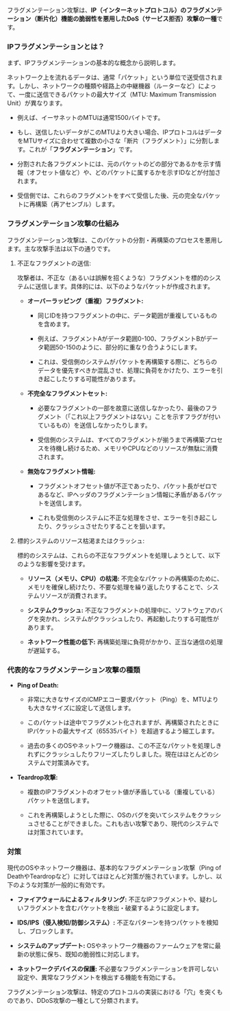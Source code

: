 フラグメンテーション攻撃は、**IP（インターネットプロトコル）のフラグメンテーション（断片化）機能の脆弱性を悪用したDoS（サービス拒否）攻撃の一種**です。

### IPフラグメンテーションとは？

まず、IPフラグメンテーションの基本的な概念から説明します。

ネットワーク上を流れるデータは、通常「パケット」という単位で送受信されます。しかし、ネットワークの種類や経路上の中継機器（ルーターなど）によって、一度に送信できるパケットの最大サイズ（MTU: Maximum Transmission Unit）が異なります。

- 例えば、イーサネットのMTUは通常1500バイトです。
    
- もし、送信したいデータがこのMTUより大きい場合、IPプロトコルはデータをMTUサイズに合わせて複数の小さな「断片（フラグメント）」に分割します。これが「**フラグメンテーション**」です。
    
- 分割された各フラグメントには、元のパケットのどの部分であるかを示す情報（オフセット値など）や、どのパケットに属するかを示すIDなどが付加されます。
    
- 受信側では、これらのフラグメントをすべて受信した後、元の完全なパケットに再構築（再アセンブル）します。
    

### フラグメンテーション攻撃の仕組み

フラグメンテーション攻撃は、このパケットの分割・再構築のプロセスを悪用します。主な攻撃手法は以下の通りです。

1. 不正なフラグメントの送信:
    
    攻撃者は、不正な（あるいは誤解を招くような）フラグメントを標的のシステムに送信します。具体的には、以下のようなパケットが作成されます。
    
    - **オーバーラッピング（重複）フラグメント:**
        
        - 同じIDを持つフラグメントの中に、データ範囲が重複しているものを含めます。
            
        - 例えば、フラグメントAがデータ範囲0-100、フラグメントBがデータ範囲50-150のように、部分的に重なり合うようにします。
            
        - これは、受信側のシステムがパケットを再構築する際に、どちらのデータを優先すべきか混乱させ、処理に負荷をかけたり、エラーを引き起こしたりする可能性があります。
            
    - **不完全なフラグメントセット:**
        
        - 必要なフラグメントの一部を故意に送信しなかったり、最後のフラグメント（「これ以上フラグメントはない」ことを示すフラグが付いているもの）を送信しなかったりします。
            
        - 受信側のシステムは、すべてのフラグメントが揃うまで再構築プロセスを待機し続けるため、メモリやCPUなどのリソースが無駄に消費されます。
            
    - **無効なフラグメント情報:**
        
        - フラグメントオフセット値が不正であったり、パケット長がゼロであるなど、IPヘッダのフラグメンテーション情報に矛盾があるパケットを送信します。
            
        - これも受信側のシステムに不正な処理をさせ、エラーを引き起こしたり、クラッシュさせたりすることを狙います。
            
2. 標的システムのリソース枯渇またはクラッシュ:
    
    標的のシステムは、これらの不正なフラグメントを処理しようとして、以下のような影響を受けます。
    
    - **リソース（メモリ、CPU）の枯渇:** 不完全なパケットの再構築のために、メモリを確保し続けたり、不要な処理を繰り返したりすることで、システムリソースが消費されます。
        
    - **システムクラッシュ:** 不正なフラグメントの処理中に、ソフトウェアのバグを突かれ、システムがクラッシュしたり、再起動したりする可能性があります。
        
    - **ネットワーク性能の低下:** 再構築処理に負荷がかかり、正当な通信の処理が遅延する。
        

### 代表的なフラグメンテーション攻撃の種類

- **Ping of Death:**
    
    - 非常に大きなサイズのICMPエコー要求パケット（Ping）を、MTUよりも大きなサイズに設定して送信します。
        
    - このパケットは途中でフラグメント化されますが、再構築されたときにIPパケットの最大サイズ（65535バイト）を超過するよう細工します。
        
    - 過去の多くのOSやネットワーク機器は、この不正なパケットを処理しきれずにクラッシュしたりフリーズしたりしました。現在はほとんどのシステムで対策済みです。
        
- **Teardrop攻撃:**
    
    - 複数のIPフラグメントのオフセット値が矛盾している（重複している）パケットを送信します。
        
    - これを再構築しようとした際に、OSのバグを突いてシステムをクラッシュさせることができました。これも古い攻撃であり、現代のシステムでは対策されています。
        

### 対策

現代のOSやネットワーク機器は、基本的なフラグメンテーション攻撃（Ping of DeathやTeardropなど）に対してはほとんど対策が施されています。しかし、以下のような対策が一般的に有効です。

- **ファイアウォールによるフィルタリング:** 不正なIPフラグメントや、疑わしいフラグメントを含むパケットを検出・破棄するように設定します。
    
- **IDS/IPS（侵入検知/防御システム）:** 不正なパターンを持つパケットを検知し、ブロックします。
    
- **システムのアップデート:** OSやネットワーク機器のファームウェアを常に最新の状態に保ち、既知の脆弱性に対応します。
    
- **ネットワークデバイスの保護:** 不必要なフラグメンテーションを許可しない設定や、異常なフラグメントを検出する機能を有効にする。
    

フラグメンテーション攻撃は、特定のプロトコルの実装における「穴」を突くものであり、DDoS攻撃の一種として分類されます。